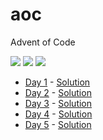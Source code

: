 # aoc
Advent of Code

![](https://img.shields.io/badge/day%20📅-8-blue?style=flat-square)
![](https://img.shields.io/badge/stars%20⭐-12-yellow?style=flat-square)
![](https://img.shields.io/badge/days%20completed-6-red?style=flat-square)

- [Day 1](https://adventofcode.com/2022/day/1) - [Solution](day1/day1.js)
- [Day 2](https://adventofcode.com/2022/day/2) - [Solution](day2/day2.js)
- [Day 3](https://adventofcode.com/2022/day/3) - [Solution](day3/day3.js)
- [Day 4](https://adventofcode.com/2022/day/4) - [Solution](day4/day4.js)
- [Day 5](https://adventofcode.com/2022/day/5) - [Solution](day5/day5.js)
